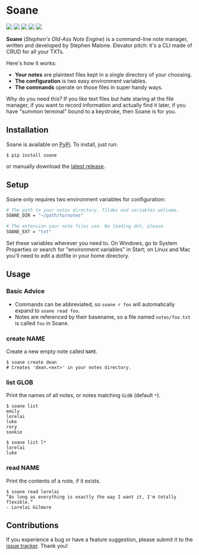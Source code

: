 Soane
=====

[![](https://img.shields.io/github/last-commit/spheten/soane)][co]
[![](https://img.shields.io/pypi/pyversions/soane)][pp]
[![](https://img.shields.io/pypi/v/soane)][ch]
[![](https://img.shields.io/pypi/l/soane)][li]
[![](https://img.shields.io/github/issues-raw/spheten/soane)][is]

**Soane** (*Stephen's Old-Ass Note Engine*) is a command-line note manager, written and developed by Stephen Malone. Elevator pitch: it's a CLI made of CRUD for all your TXTs.

Here's how it works:

- **Your notes** are plaintext files kept in a single directory of your choosing.
- **The configuration** is two easy environment variables.
- **The commands** operate on those files in super handy ways.

Why do you need this? If you like text files but hate staring at the file manager, if you want to record information and actually find it later, if you have "summon terminal" bound to a keystroke, then Soane is for you.

Installation
------------

Soane is available on [PyPi][pp]. To install, just run:

```text
$ pip install soane
```

or manually download the [latest release][la].

Setup
-----

Soane only requires two environment variables for configuration:

```bash
# The path to your notes directory. Tildes and variables welcome.
SOANE_DIR = "~/path/to/notes"

# The extension your note files use. No leading dot, please.
SOANE_EXT = "txt"
```

Set these variables wherever you need to. On Windows, go to System Properties or search for "environment variables" in Start; on Linux and Mac you'll need to edit a dotfile in your home directory.

Usage
-----

### Basic Advice

- Commands can be abbreviated, so `soane r foo` will automatically expand to `soane read foo`.
- Notes are referenced by their basename, so a file named `notes/foo.txt` is called `foo` in Soane.

### create NAME

Create a new empty note called `NAME`.

```text
$ soane create dean
# Creates 'dean.<ext>' in your notes directory.
```

### list GLOB

Print the names of all notes, or notes matching `GLOB` (default `*`).

```text
$ soane list
emily
lorelai
luke
rory
sookie

$ soane list l*
lorelai
luke
```

### read NAME

Print the contents of a note, if it exists.

```text
$ soane read lorelai
“As long as everything is exactly the way I want it, I'm totally flexible.”
- Lorelai Gilmore
```

Contributions
-------------

If you experience a bug or have a feature suggestion, please submit it to the [issue tracker][is]. Thank you!

[ch]: https://github.com/spheten/soane/blob/master/changes.md
[co]: https://github.com/spheten/soane/commits/master
[is]: https://github.com/spheten/soane/issues
[la]: https://github.com/spheten/soane/releases/latest
[li]: https://github.com/spheten/soane/blob/master/license.md
[pp]: https://pypi.org/project/soane/
